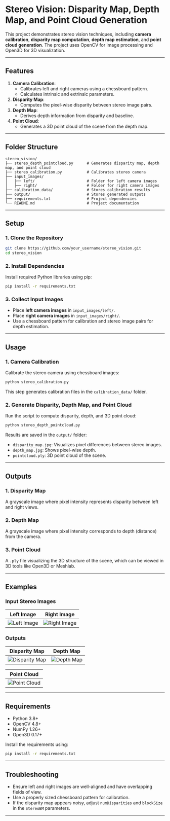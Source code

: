 
# Stereo Vision: Disparity Map, Depth Map, and Point Cloud Generation

This project demonstrates stereo vision techniques, including **camera calibration**, **disparity map computation**, **depth map estimation**, and **point cloud generation**. The project uses OpenCV for image processing and Open3D for 3D visualization.

---

## **Features**
1. **Camera Calibration**:
   - Calibrates left and right cameras using a chessboard pattern.
   - Calculates intrinsic and extrinsic parameters.
2. **Disparity Map**:
   - Computes the pixel-wise disparity between stereo image pairs.
3. **Depth Map**:
   - Derives depth information from disparity and baseline.
4. **Point Cloud**:
   - Generates a 3D point cloud of the scene from the depth map.

---

## **Folder Structure**
```
stereo_vision/
├── stereo_depth_pointcloud.py      # Generates disparity map, depth map, and point cloud
├── stereo_calibration.py           # Calibrates stereo camera
├── input_images/
│   ├── left/                       # Folder for left camera images
│   ├── right/                      # Folder for right camera images
├── calibration_data/               # Stores calibration results
├── output/                         # Stores generated outputs
├── requirements.txt                # Project dependencies
└── README.md                       # Project documentation
```

---

## **Setup**

### **1. Clone the Repository**
```bash
git clone https://github.com/your_username/stereo_vision.git
cd stereo_vision
```

### **2. Install Dependencies**
Install required Python libraries using pip:
```bash
pip install -r requirements.txt
```

### **3. Collect Input Images**
- Place **left camera images** in `input_images/left/`.
- Place **right camera images** in `input_images/right/`.
- Use a chessboard pattern for calibration and stereo image pairs for depth estimation.

---

## **Usage**

### **1. Camera Calibration**
Calibrate the stereo camera using chessboard images:
```bash
python stereo_calibration.py
```
This step generates calibration files in the `calibration_data/` folder.

### **2. Generate Disparity, Depth Map, and Point Cloud**
Run the script to compute disparity, depth, and 3D point cloud:
```bash
python stereo_depth_pointcloud.py
```
Results are saved in the `output/` folder:
- `disparity_map.jpg`: Visualizes pixel differences between stereo images.
- `depth_map.jpg`: Shows pixel-wise depth.
- `pointcloud.ply`: 3D point cloud of the scene.

---

## **Outputs**

### **1. Disparity Map**
A grayscale image where pixel intensity represents disparity between left and right views.

### **2. Depth Map**
A grayscale image where pixel intensity corresponds to depth (distance) from the camera.

### **3. Point Cloud**
A `.ply` file visualizing the 3D structure of the scene, which can be viewed in 3D tools like Open3D or Meshlab.

---

## **Examples**

### Input Stereo Images
| Left Image                  | Right Image                 |
|-----------------------------|-----------------------------|
| ![Left Image](output/left.jpg) | ![Right Image](output/right.jpg) |

### Outputs
| Disparity Map               | Depth Map                  |
|-----------------------------|-----------------------------|
| ![Disparity Map](output/disparity_map.jpg) | ![Depth Map](output/depth_map.jpg) |

| **Point Cloud**             |
|-----------------------------|
| ![Point Cloud](output/pointcloud.png) |

---

## **Requirements**
- Python 3.8+
- OpenCV 4.8+
- NumPy 1.26+
- Open3D 0.17+

Install the requirements using:
```bash
pip install -r requirements.txt
```

---

## **Troubleshooting**
- Ensure left and right images are well-aligned and have overlapping fields of view.
- Use a properly sized chessboard pattern for calibration.
- If the disparity map appears noisy, adjust `numDisparities` and `blockSize` in the `StereoBM` parameters.

---
